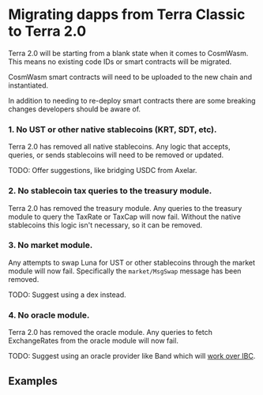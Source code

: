 # Migrating dapps from Terra Classic to Terra 2.0

Terra 2.0 will be starting from a blank state when it comes to CosmWasm. This means no existing code IDs or smart contracts will be migrated.  

CosmWasm smart contracts will need to be uploaded to the new chain and instantiated. 

In addition to needing to re-deploy smart contracts there are some breaking changes developers should be aware of.

### 1. No UST or other native stablecoins (KRT, SDT, etc).

Terra 2.0 has removed all native stablecoins. Any logic that accepts, queries, or sends stablecoins will need to be removed or updated. 

TODO: Offer suggestions, like bridging USDC from Axelar. 

### 2. No stablecoin tax queries to the treasury module.

Terra 2.0 has removed the treasury module. Any queries to the treasury module to query the TaxRate or TaxCap will now fail. Without the native stablecoins this logic isn't necessary, so it can be removed. 

### 3. No market module.

Any attempts to swap Luna for UST or other stablecoins through the market module will now fail. Specifically the `market/MsgSwap` message has been removed.

TODO: Suggest using a dex instead.

### 4. No oracle module.

Terra 2.0 has removed the oracle module. Any queries to fetch ExchangeRates from the oracle module will now fail.

TODO: Suggest using an oracle provider like Band which will [work over IBC](https://docs.bandchain.org/client-library/protocol-buffers/oracle-module.html).

## Examples
